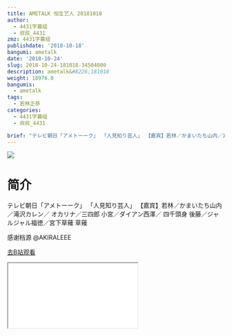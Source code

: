 ```yaml
---
title: AMETALK 怕生艺人 20181018
author:
  - 4431字幕组
  - 叔叔_4431
zmz: 4431字幕组
publishdate: '2018-10-18'
bangumi: ametalk
date: '2018-10-24'
slug: 2018-10-24-181018-34504000
description: ametalk&#8226;181018
weight: 18976.0
bangumis:
  - ametalk
tags:
  - 若林正恭
categories:
  - 4431字幕组
  - 叔叔_4431

brief: "テレビ朝日「アメトーーク」 「人見知り芸人」 【嘉宾】若林／かまいたち山内／滝沢カレン／ オカリナ／三四郎 小宮／ダイアン西澤／ 四千頭身 後藤／ジャルジャル福徳／宮下草薙 草薙 感谢档源 @AKIRALEEE"
---
```

![](https://i.imgur.com/FQwUrfp.jpg)
# 简介  
テレビ朝日「アメトーーク」
「人見知り芸人」
【嘉宾】若林／かまいたち山内／滝沢カレン／
オカリナ／三四郎 小宮／ダイアン西澤／
四千頭身 後藤／ジャルジャル福徳／宮下草薙 草薙

感谢档源 @AKIRALEEE  

[去B站观看](https://www.bilibili.com/video/av34504000/)
<div class ="resp-container"><iframe class="testiframe" src="//player.bilibili.com/player.html?aid=34504000"", scrolling="no", allowfullscreen="true" > </iframe></div> 
